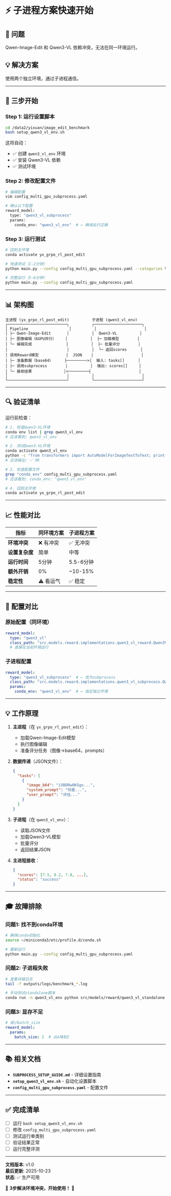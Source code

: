 # ⚡ 子进程方案快速开始

## 🎯 问题

Qwen-Image-Edit 和 Qwen3-VL 依赖冲突，无法在同一环境运行。

## 💡 解决方案

使用两个独立环境，通过子进程通信。

---

## 🚀 三步开始

### Step 1: 运行设置脚本

```bash
cd /data2/yixuan/image_edit_benchmark
bash setup_qwen3_vl_env.sh
```

这将自动：
- ✅ 创建 `qwen3_vl_env` 环境
- ✅ 安装 Qwen3-VL 依赖
- ✅ 测试环境

### Step 2: 修改配置文件

```bash
# 编辑配置
vim config_multi_gpu_subprocess.yaml

# 确认以下配置
reward_model:
  type: "qwen3_vl_subprocess"
  params:
    conda_env: "qwen3_vl_env"  # ← 确保此行正确
```

### Step 3: 运行测试

```bash
# 回到主环境
conda activate yx_grpo_rl_post_edit

# 快速测试（1-2分钟）
python main.py --config config_multi_gpu_subprocess.yaml --categories 物理

# 完整运行（5-6分钟）
python main.py --config config_multi_gpu_subprocess.yaml
```

---

## 📊 架构图

```
主进程 (yx_grpo_rl_post_edit)          子进程 (qwen3_vl_env)
┌──────────────────────────┐          ┌─────────────────────┐
│ Pipeline                  │          │                     │
│ ├─ Qwen-Image-Edit       │          │  Qwen3-VL          │
│ ├─ 图像编辑（6GPU并行）    │          │  ├─ 加载模型        │
│ └─ 编辑完成               │          │  ├─ 批量评分        │
│                          │          │  └─ 返回scores      │
│ 调用Reward模型            │  JSON    │                     │
│ ├─ 准备数据（base64）     ├─────────>│  输入: tasks[]      │
│ ├─ 调用subprocess        │          │  输出: scores[]     │
│ └─ 接收结果              │<─────────┤                     │
│                          │          │                     │
└──────────────────────────┘          └─────────────────────┘
```

---

## 🔍 验证清单

运行前检查：

```bash
# 1. 检查Qwen3-VL环境
conda env list | grep qwen3_vl_env
# 应该看到: qwen3_vl_env

# 2. 测试Qwen3-VL环境
conda activate qwen3_vl_env
python -c "from transformers import AutoModelForImageTextToText; print('✅ OK')"
# 应该输出: ✅ OK

# 3. 检查配置文件
grep "conda_env" config_multi_gpu_subprocess.yaml
# 应该看到: conda_env: "qwen3_vl_env"

# 4. 回到主环境
conda activate yx_grpo_rl_post_edit
```

---

## 📈 性能对比

| 指标 | 同环境方案 | 子进程方案 |
|-----|----------|----------|
| **环境冲突** | ❌ 有冲突 | ✅ 无冲突 |
| **设置复杂度** | 简单 | 中等 |
| **运行时间** | 5分钟 | 5.5-6分钟 |
| **额外开销** | 0% | ~10-15% |
| **稳定性** | ⚠️ 看运气 | ✅ 稳定 |

---

## 🔧 配置对比

### 原始配置（同环境）

```yaml
reward_model:
  type: "qwen3_vl"
  class_path: "src.models.reward.implementations.qwen3_vl_reward.Qwen3VLRewardModel"
  # 直接在当前环境运行
```

### 子进程配置

```yaml
reward_model:
  type: "qwen3_vl_subprocess"  # ← 改为subprocess
  class_path: "src.models.reward.implementations.qwen3_vl_subprocess.Qwen3VLSubprocessRewardModel"
  params:
    conda_env: "qwen3_vl_env"  # ← 指定独立环境
```

---

## 💡 工作原理

1. **主进程**（在 `yx_grpo_rl_post_edit`）：
   - 加载Qwen-Image-Edit模型
   - 执行图像编辑
   - 准备评分任务（图像→base64，prompts）

2. **数据传递**（JSON文件）：
   ```json
   {
     "tasks": [
       {
         "image_b64": "iVBORw0KGgo...",
         "system_prompt": "你是...",
         "user_prompt": "评估..."
       }
     ]
   }
   ```

3. **子进程**（在 `qwen3_vl_env`）：
   - 读取JSON文件
   - 加载Qwen3-VL模型
   - 批量评分
   - 返回结果JSON

4. **主进程接收**：
   ```json
   {
     "scores": [7.5, 8.2, 7.8, ...],
     "status": "success"
   }
   ```

---

## 🎓 故障排除

### 问题1: 找不到conda环境

```bash
# 确保conda初始化
source ~/miniconda3/etc/profile.d/conda.sh

# 重新运行
python main.py --config config_multi_gpu_subprocess.yaml
```

### 问题2: 子进程失败

```bash
# 查看详细日志
tail -f outputs/logs/benchmark_*.log

# 手动测试standalone脚本
conda run -n qwen3_vl_env python src/models/reward/qwen3_vl_standalone.py --help
```

### 问题3: 显存不足

```yaml
# 减小batch_size
reward_model:
  params:
    batch_size: 2  # 从4降到2
```

---

## 📚 相关文档

- **`SUBPROCESS_SETUP_GUIDE.md`** - 详细设置指南
- **`setup_qwen3_vl_env.sh`** - 自动化设置脚本
- **`config_multi_gpu_subprocess.yaml`** - 配置文件

---

## ✅ 完成清单

- [ ] 运行 `bash setup_qwen3_vl_env.sh`
- [ ] 修改 `config_multi_gpu_subprocess.yaml`
- [ ] 测试运行单类别
- [ ] 验证结果正常
- [ ] 运行完整评测

---

**文档版本**: v1.0  
**最后更新**: 2025-10-23  
**状态**: ✅ 生产可用

🎉 **3步解决环境冲突，开始使用！** 🚀


